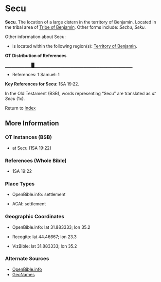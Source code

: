 # Secu
**Secu**. 
The location of a large cistern in the territory of Benjamin. 
Located in the tribal area of [Tribe of Benjamin](../../../groups/md/acai/Benjamin.md). 
Other forms include: 
*Sechu*, *Seku*. 




Other information about Secu:


* Is located within the following region(s): 
[Territory of Benjamin](TerritoryOfBenjamin.md). 


**OT Distribution of References**

▁▁▁▁▁▁▁▁█▁▁▁▁▁▁▁▁▁▁▁▁▁▁▁▁▁▁▁▁▁▁▁▁▁▁▁▁▁▁
* References: 1 Samuel: 1



**Key References for Secu**: 
1SA 19:22. 


In the Old Testament (BSB), words representing “Secu” are translated as 
*at Secu* (1x). 




Return to [Index](00-Index.md)

## More Information

### OT Instances (BSB)

* at Secu (1SA 19:22)



### References (Whole Bible)

* 1SA 19:22


### Place Types

* OpenBible.info: settlement

* ACAI: settlement



### Geographic Coordinates

* OpenBible.info: lat 31.883333; lon 35.2

* Recogito: lat 44.46667; lon 23.3

* VizBible: lat 31.883333; lon 35.2



### Alternate Sources

* [OpenBible.info](https://www.openbible.info/geo/ancient/a4052df)
* [GeoNames](http://sws.geonames.org/667481)



